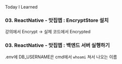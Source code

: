 Today I Learned

### 03. ReactNative - 맛집앱 : EncryptStore 설치
강의에서 Encrypt -> 실제 코드에서 Encrypted

### 03. ReactNative - 맛집앱 : 백엔드 서버 실행하기
.env에 DB_USERNAME은 cmd에서 `whoami` 쳐서 나오는 이름
